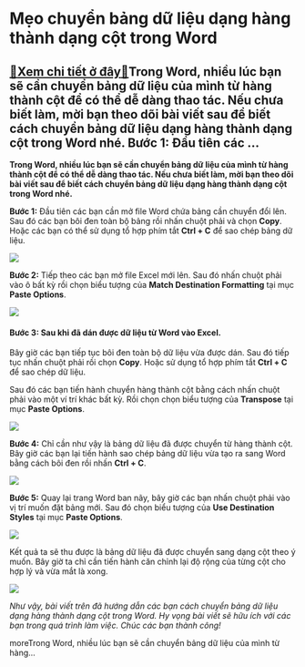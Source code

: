 Mẹo chuyển bảng dữ liệu dạng hàng thành dạng cột trong Word
===========================================================

[:gift:Xem chi tiết ở đây:gift:](https://hddtvn.com/meo-chuyen-bang-du-lieu-dang-hang-thanh-dang-cot-trong-word/)Trong Word, nhiều lúc bạn sẽ cần chuyển bảng dữ liệu của mình từ hàng thành cột để có thể dễ dàng thao tác. Nếu chưa biết làm, mời bạn theo dõi bài viết sau để biết cách chuyển bảng dữ liệu dạng hàng thành dạng cột trong Word nhé. Bước 1: Đầu tiên các …
-------------------------------------------------------------------------------------------------------------------------------------------------------------------------------------------------------------------------------------------------------------

**Trong Word, nhiều lúc bạn sẽ cần chuyển bảng dữ liệu của mình từ hàng thành cột để có thể dễ dàng thao tác. Nếu chưa biết làm, mời bạn theo dõi bài viết sau để biết cách chuyển bảng dữ liệu dạng hàng thành dạng cột trong Word nhé.**


**Bước 1:** Đầu tiên các bạn cần mở file Word chứa bảng cần chuyển đổi lên. Sau đó các bạn bôi đen toàn bộ bảng rồi nhấn chuột phải và chọn **Copy**. Hoặc các bạn có thể sử dụng tổ hợp phím tắt **Ctrl + C** để sao chép bảng dữ liệu.


![](https://hddtvn.com/wp-content/uploads/2021/01/SLVIi1H.png)


**Bước 2:** Tiếp theo các bạn mở file Excel mới lên. Sau đó nhấn chuột phải vào ô bất kỳ rồi chọn biểu tượng của **Match Destination Formatting** tại mục **Paste Options**.


![](https://hddtvn.com/wp-content/uploads/2021/01/ZwitSYo.png)


#### **Bước 3:** Sau khi đã dán được dữ liệu từ Word vào Excel.


Bây giờ các bạn tiếp tục bôi đen toàn bộ dữ liệu vừa được dán. Sau đó tiếp tục nhấn chuột phải rồi chọn **Copy**. Hoặc sử dụng tổ hợp phím tắt **Ctrl + C** để sao chép dữ liệu.


Sau đó các bạn tiến hành chuyển hàng thành cột bằng cách nhấn chuột phải vào một ví trí khác bất kỳ. Rồi chọn chọn biểu tượng của **Transpose** tại mục **Paste Options**.


![](https://hddtvn.com/wp-content/uploads/2021/01/ntO7j3o.png)


**Bước 4:** Chỉ cần như vậy là bảng dữ liệu đã được chuyển từ hàng thành cột. Bây giờ các bạn lại tiến hành sao chép bảng dữ liệu vừa tạo ra sang Word bằng cách bôi đen rồi nhấn **Ctrl + C**.


![](https://hddtvn.com/wp-content/uploads/2021/01/EanJ7zc.png)


**Bước 5:** Quay lại trang Word ban nãy, bây giờ các bạn nhấn chuột phải vào vị trí muốn đặt bảng mới. Sau đó chọn biểu tượng của **Use Destination Styles** tại mục **Paste Options**.


![](https://hddtvn.com/wp-content/uploads/2021/01/szdnmEV.png)


Kết quả ta sẽ thu được là bảng dữ liệu đã được chuyển sang dạng cột theo ý muốn. Bây giờ ta chỉ cần tiến hành căn chỉnh lại độ rộng của từng cột cho hợp lý và vừa mắt là xong.


![](https://hddtvn.com/wp-content/uploads/2021/01/EojIoIU.png)


*Như vậy, bài viết trên đã hướng dẫn các bạn cách chuyển bảng dữ liệu dạng hàng thành dạng cột trong Word. Hy vọng bài viết sẽ hữu ích với các bạn trong quá trình làm việc. Chúc các bạn thành công!*


moreTrong Word, nhiều lúc bạn sẽ cần chuyển bảng dữ liệu của mình từ hàng…

